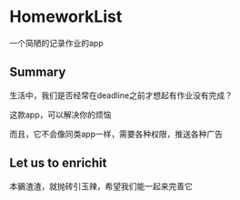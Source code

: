 # HomeworkList
一个简陋的记录作业的app
## Summary
生活中，我们是否经常在deadline之前才想起有作业没有完成？


这款app，可以解决你的烦恼


而且，它不会像同类app一样，需要各种权限，推送各种广告
## Let us to enrichit
本鶸渣渣，就抛砖引玉辣，希望我们能一起来完善它

